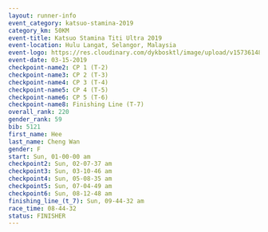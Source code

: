 ```yaml
---
layout: runner-info 
event_category: katsuo-stamina-2019 
category_km: 50KM 
event-title: Katsuo Stamina Titi Ultra 2019 
event-location: Hulu Langat, Selangor, Malaysia 
event-logo: https://res.cloudinary.com/dykbosktl/image/upload/v1573614825/Logo/Logo_p7ft6n.png
event-date: 03-15-2019 
checkpoint-name2: CP 1 (T-2) 
checkpoint-name3: CP 2 (T-3) 
checkpoint-name4: CP 3 (T-4) 
checkpoint-name5: CP 4 (T-5) 
checkpoint-name6: CP 5 (T-6) 
checkpoint-name8: Finishing Line (T-7) 
overall_rank: 220
gender_rank: 59
bib: 5121
first_name: Hee
last_name: Cheng Wan
gender: F
start: Sun, 01-00-00 am
checkpoint2: Sun, 02-07-37 am
checkpoint3: Sun, 03-10-46 am
checkpoint4: Sun, 05-08-35 am
checkpoint5: Sun, 07-04-49 am
checkpoint6: Sun, 08-12-48 am
finishing_line_(t_7): Sun, 09-44-32 am
race_time: 08-44-32
status: FINISHER
---
```

